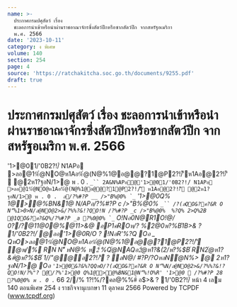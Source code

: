 ```yaml
---
name: >-
  ประกาศกรมปศุสัตว์ เรื่อง
  ชะลอการนำเข้าหรือนำผ่านราชอาณาจักรซึ่งสัตว์ปีกหรือซากสัตว์ปีก จากสหรัฐอเมริกา
  พ.ศ. 2566
date: '2023-10-11'
category: ง พิเศษ
volume: 140
section: 254
page: 4
source: 'https://ratchakitcha.soc.go.th/documents/9255.pdf'
draft: true
---
```


# ประกาศกรมปศุสัตว์ เรื่อง ชะลอการนำเข้าหรือนำผ่านราชอาณาจักรซึ่งสัตว์ปีกหรือซากสัตว์ปีก จากสหรัฐอเมริกา พ.ศ. 2566

'1>@01/'0B2?!/์ N1APอ >ลอ@1%ํ@NO@ห1Aอ%ํ@(N@%1@อ@@?1@P2?!/์'ีห1Aอ@2?!/์'ี @2ห1?ฐอN/1>@ พ . 0 . `_`` 2A&N%APอ@'1>@01/'0B2?!/์ N1APอ >ลอ@1%ํ@NO@ห1Aอ%ํ@(N@%1@อ@@?1@P2?!/์'ี ห1Aอ@2?!/์'ี @2ห1?ฐอN/1>@ พ . 0 . `_`` ล/?%#?P __ />"B%@0% `_`` '1>@0Q% 1@>@%BN&1@ N/APอ/?%#?P _c />"B%@0% `_`` /?(ลQO&?ค?&R O N'็%1>0>N/ล@NO@2>&/?%%?&!?QO!N /?%#?P _c />"B%@0% `_`` %?Q% 2>Q%2B @1QO&?ค?&Q%/?%#?P _a ?%0@0% `_`` O!Nอ0N@R1O!@/ 0?/?@11@0@%@11>&@ อP1คROห/? %2@0พ?%$B์1B%O1 (Highly Pathogenic Avian Influenza : HPAI) %> H5N1 Q%พAQ%#?Pอ2ห1?ฐอN/1>@ @อค์@12B.@พ2?!/์Pล (World Organisation for Animal Health : WOAH) @PP1ค1>&@ 2?!/์ ? ลN@/2@/@1"Oพ1N1>@0R'อ0N@/O@/@R O P 0/?2@Nห!B2ํ@ค?ญ/@@@1NคลAPอ%0O@02?!/์'N/0ห1Aอ2?!/์#?PN'็%พ@ห>%ํ@P1คห1Aอ@อ2?!/์@P'N/0 ห1Aอ!@0P 0P1ค1>&@ 2?!/์ ? ลN@/R'0?#Oอ#?P!N@ N Oล>NพAPอN'็%@1'Oอ?%R/NQหOP1ค1>&@ 2?!/์ ? ลN@/Oพ1N1>@0NO@/@ @P>2N(ล1>#&!Nอ@1Nล?Q02?!/์'ีOล>2B.@พ'1>@%Q%'1>N#0 อ@0?0อํ@%@!@/ค/@/Q%/@!1@ ` /11คห%@P Oล>/@!1@ aa OหNพ1>1@&?ญญ?!> P1ค1>&@ 2?!/์ พ . 0 . `__b อ$>& ? 1/'0B2?!/์ @ออ'1>@0R/O ? !NอR'%?Q Oอ _ QหO>ลอ@1%ํ@NO@ห1Aอ%ํ@(N@%1@อ@@?1@P2?!/์'ี ํ@พ/% RN N'็ หN@% ห2์ %Qํ@NAQอ2ํ@ห1?&(2/พ?%$B์ RN2ํ@ห1?&#ํ@พ?%$B์ 1//"@@อ2?!/์'ี ? ลN@/ #?P/?OหลNํ@N%> @ 2ห1?ฐอN/1>@ Oอ ` '1>@0&?&%?QQหO/?(ลQO&?ค?&R O N'็%N/ล@NO@2>&/?%%?&!?QO!N/?%"? @/?%'1>@0 Q%1@>@%BN&1@N'็%!O%R' '1>@0  /?%#?P 28 ?%0@0% พ . 0 . `_ 66 2//% 1?!%/?คล@%%#์ อ$>& ? 1/'0B2?!/์ หน้า 4 เลม 140 ตอนพิเศษ 254 ง ราชกิจจานุเบกษา 11 ตุลาคม 2566 Powered by TCPDF (www.tcpdf.org)
